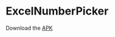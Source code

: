 # ExcelNumberPicker

Download the [APK](https://github.com/MohitSinghFlutter/ExcelNumberPicker/releases/download/Latest/app-debug.apk)
